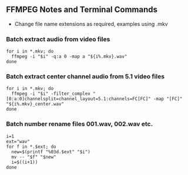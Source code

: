 ## FFMPEG Notes and Terminal Commands

- Change file name extensions as required, examples using .mkv

### Batch extract audio from video files

```terminal
for i in *.mkv; do
  ffmpeg -i "$i" -q:a 0 -map a "${i%.mkv}.wav"
done
```

### Batch extract center channel audio from 5.1 video files

```terminal
for i in *.mkv; do
  ffmpeg -i "$i" -filter_complex "[0:a:0]channelsplit=channel_layout=5.1:channels=FC[FC]" -map "[FC]" "${i%.mkv}_center.wav"
done
```

### Batch number rename files 001.wav, 002.wav etc.

```terminal
i=1
ext="wav"
for f in *.$ext; do
  new=$(printf "%03d.$ext" "$i")
  mv -- "$f" "$new"
  i=$((i+1))
done
```
